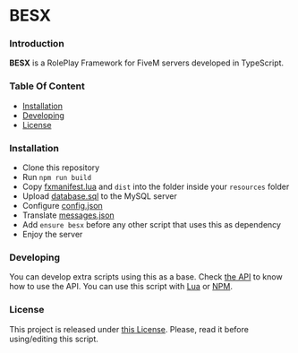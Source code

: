 # BESX

### Introduction
**BESX** is a RolePlay Framework for FiveM servers developed in TypeScript.

### Table Of Content
- [Installation](#installation)
- [Developing](#developing)
- [License](#license)
    
### Installation
* Clone this repository
* Run `npm run build` 
* Copy [fxmanifest.lua](https://github.com/cadox8/besx/blob/master/fxmanifest.lua) and `dist` into the folder inside your `resources` folder
* Upload [database.sql](https://github.com/cadox8/besx/blob/master//database.sql) to the MySQL server
* Configure [config.json](https://github.com/cadox8/besx/blob/master//config.json)
* Translate [messages.json](https://github.com/cadox8/besx/blob/master/messages.json)
* Add `ensure besx` before any other script that uses this as dependency
* Enjoy the server

### Developing
You can develop extra scripts using this as a base. Check [the API](https://besx.js.org) to know how to use the API.
You can use this script with [Lua](https://besx.js.org/#lua) or [NPM](https://www.npmjs.com/package/besx).

### License
This project is released under [this License](LICENSE.md). Please, read it before using/editing this script.
